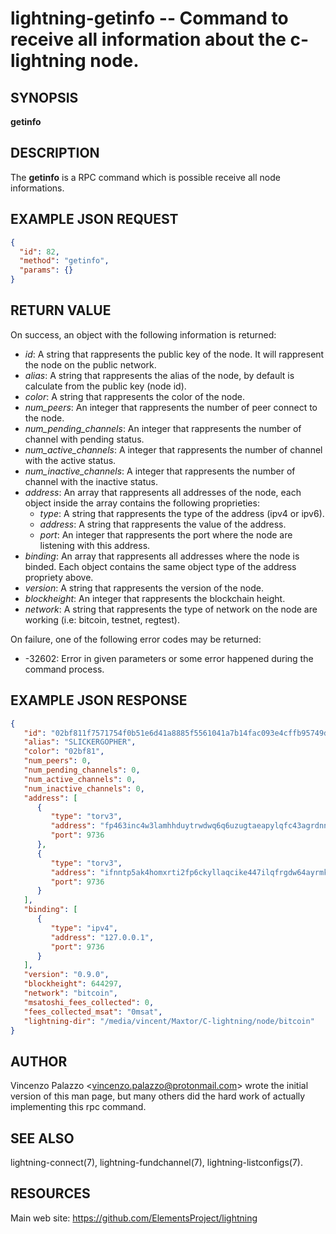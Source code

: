 lightning-getinfo -- Command to receive all information about the c-lightning node.
============================================================

SYNOPSIS
--------

**getinfo**

DESCRIPTION
-----------

The **getinfo** is a RPC command which is possible receive all node informations.


EXAMPLE JSON REQUEST
------------
```json
{
  "id": 82,
  "method": "getinfo",
  "params": {}
}
```

RETURN VALUE
------------

On success, an object with the following information is returned:

- *id*: A string that rappresents the public key of the node. It will rappresent the node on the public network.
- *alias*: A string that rappresents the alias of the node, by default is calculate from the public key (node id).
- *color*: A string that rappresents the color of the node.
- *num_peers*: An integer that rappresents the number of peer connect to the node.
- *num_pending_channels*: An integer that rappresents the number of channel with pending status.
- *num_active_channels*: A integer that rappresents the number of channel with the active status.
- *num_inactive_channels*: A integer that rappresents the number of channel with the inactive status.
- *address*: An array that rappresents all addresses of the node, each object inside the array contains the following proprieties:
  - *type*: A string that rappresents the type of the address (ipv4 or ipv6).
  - *address*: A string that rappresents the value of the address.
  - *port*: An integer that rappresents the port where the node are listening with this address.
- *binding*: An array that rappresents all addresses where the node is binded. Each object contains the same object type of the address propriety above.
- *version*: A string that rappresents the version of the node.
- *blockheight*: An integer that rappresents the blockchain height.
- *network*: A string that rappresents the type of network on the node are working (i.e: bitcoin, testnet, regtest).

On failure, one of the following error codes may be returned:

- -32602: Error in given parameters or some error happened during the command process.

EXAMPLE JSON RESPONSE
-----
```json
{
   "id": "02bf811f7571754f0b51e6d41a8885f5561041a7b14fac093e4cffb95749de1a8d",
   "alias": "SLICKERGOPHER",
   "color": "02bf81",
   "num_peers": 0,
   "num_pending_channels": 0,
   "num_active_channels": 0,
   "num_inactive_channels": 0,
   "address": [
      {
         "type": "torv3",
         "address": "fp463inc4w3lamhhduytrwdwq6q6uzugtaeapylqfc43agrdnnqsheyd.onion",
         "port": 9736
      },
      {
         "type": "torv3",
         "address": "ifnntp5ak4homxrti2fp6ckyllaqcike447ilqfrgdw64ayrmkyashid.onion",
         "port": 9736
      }
   ],
   "binding": [
      {
         "type": "ipv4",
         "address": "127.0.0.1",
         "port": 9736
      }
   ],
   "version": "0.9.0",
   "blockheight": 644297,
   "network": "bitcoin",
   "msatoshi_fees_collected": 0,
   "fees_collected_msat": "0msat",
   "lightning-dir": "/media/vincent/Maxtor/C-lightning/node/bitcoin"
}

```


AUTHOR
------

Vincenzo Palazzo <<vincenzo.palazzo@protonmail.com>> wrote the initial version of this man page, but many others did the hard work of actually implementing this rpc command.


SEE ALSO
------

lightning-connect(7), lightning-fundchannel(7), lightning-listconfigs(7).

RESOURCES
---------

Main web site: <https://github.com/ElementsProject/lightning>
